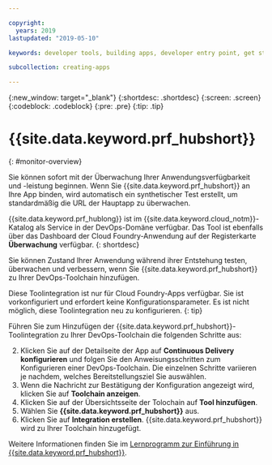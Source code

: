 ```yaml
---

copyright:
  years: 2019
lastupdated: "2019-05-10"

keywords: developer tools, building apps, developer entry point, get started coding, DevOps, toolchain, monitoring, monitor, health

subcollection: creating-apps

---
```

{:new_window: target="_blank"}
{:shortdesc: .shortdesc}
{:screen: .screen}
{:codeblock: .codeblock}
{:pre: .pre}
{:tip: .tip}

# {{site.data.keyword.prf_hubshort}}
{: #monitor-overview}

Sie können sofort mit der Überwachung Ihrer Anwendungsverfügbarkeit und -leistung beginnen. Wenn Sie {{site.data.keyword.prf_hubshort}} an Ihre App binden, wird automatisch ein synthetischer Test erstellt, um standardmäßig die URL der Hauptapp zu überwachen.

{{site.data.keyword.prf_hublong}} ist im {{site.data.keyword.cloud_notm}}-Katalog als Service in der DevOps-Domäne verfügbar. Das Tool ist ebenfalls über das Dashboard der Cloud Foundry-Anwendung auf der Registerkarte **Überwachung** verfügbar.
{: shortdesc}

Sie können Zustand Ihrer Anwendung während ihrer Entstehung testen, überwachen und verbessern, wenn Sie {{site.data.keyword.prf_hubshort}} zu Ihrer DevOps-Toolchain hinzufügen.

Diese Toolintegration ist nur für Cloud Foundry-Apps verfügbar. Sie ist vorkonfiguriert und erfordert keine Konfigurationsparameter. Es ist nicht möglich, diese Toolintegration neu zu konfigurieren.
{: tip}

Führen Sie zum Hinzufügen der {{site.data.keyword.prf_hubshort}}-Toolintegration zu Ihrer DevOps-Toolchain die folgenden Schritte aus:

2. Klicken Sie auf der Detailseite der App auf **Continuous Delivery konfigurieren** und folgen Sie den Anweisungsschritten zum Konfigurieren einer DevOps-Toolchain. Die einzelnen Schritte variieren je nachdem, welches Bereitstellungsziel Sie auswählen.
3. Wenn die Nachricht zur Bestätigung der Konfiguration angezeigt wird, klicken Sie auf **Toolchain anzeigen**.
4. Klicken Sie auf der Übersichtsseite der Tolochain auf **Tool hinzufügen**.
5. Wählen Sie **{{site.data.keyword.prf_hubshort}}** aus.
6. Klicken Sie auf **Integration erstellen**. {{site.data.keyword.prf_hubshort}} wird zu Ihrer Toolchain hinzugefügt.

Weitere Informationen finden Sie im [Lernprogramm zur Einführung in {{site.data.keyword.prf_hubshort}}](/docs/services/AvailabilityMonitoring?topic=availability-monitoring-avmon_gettingstarted). 
